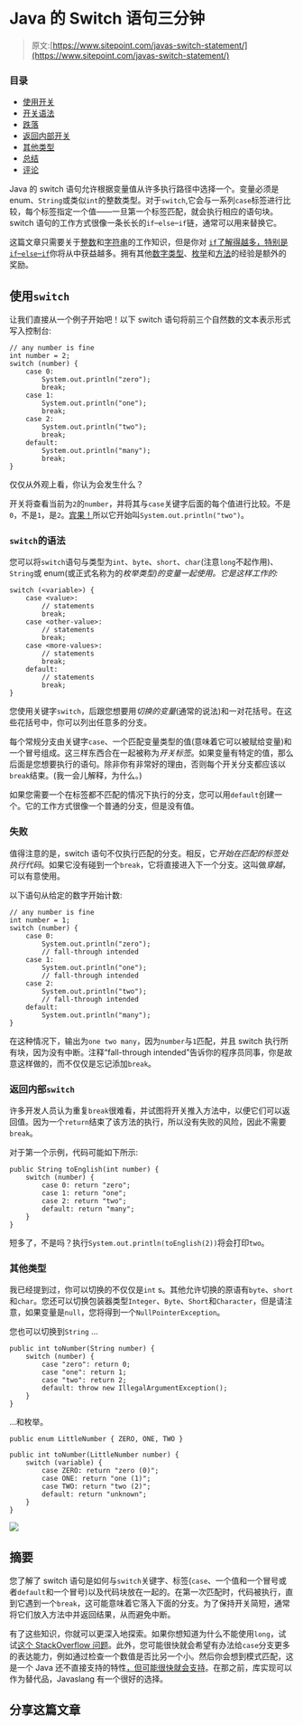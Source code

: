 # Java 的 Switch 语句三分钟

> 原文:[https://www.sitepoint.com/javas-switch-statement/](https://www.sitepoint.com/javas-switch-statement/)

### 目录 

*   [使用开关](#usingswitch)
*   [开关语法](#syntaxofswitch)
*   [跌落](#fallthrough)
*   [返回内部开关](#returninsideswitch)
*   [其他类型](#othertypes)
*   [总结](#summary)
*   [评论](#comments)

Java 的 switch 语句允许根据变量值从许多执行路径中选择一个。变量必须是 enum、`String`或类似`int`的整数类型。对于`switch`,它会与一系列`case`标签进行比较，每个标签指定一个值——一旦第一个标签匹配，就会执行相应的语句块。switch 语句的工作方式很像一条长长的`if`–`else`–`if`链，通常可以用来替换它。

这篇文章只需要关于[整数](https://docs.oracle.com/javase/8/docs/api/java/lang/Integer.html)和[字符串](https://docs.oracle.com/javase/tutorial/java/data/strings.html)的工作知识，但是你对 [`if`了解得越多，特别是`if`–`else`–`if`](https://docs.oracle.com/javase/tutorial/java/nutsandbolts/if.html)你将从中获益越多。拥有其他[数字类型](https://docs.oracle.com/javase/tutorial/java/data/numberclasses.html)、[枚举](https://docs.oracle.com/javase/tutorial/java/javaOO/enum.html)和[方法](https://docs.oracle.com/javase/tutorial/java/javaOO/methods.html)的经验是额外的奖励。

## 使用`switch`

让我们直接从一个例子开始吧！以下 switch 语句将前三个自然数的文本表示形式写入控制台:

```
// any number is fine
int number = 2;
switch (number) {
    case 0:
        System.out.println("zero");
        break;
    case 1:
        System.out.println("one");
        break;
    case 2:
        System.out.println("two");
        break;
    default:
        System.out.println("many");
        break;
} 
```

仅仅从外观上看，你认为会发生什么？

开关将查看当前为`2`的`number`，并将其与`case`关键字后面的每个值进行比较。不是`0`，不是`1`，是`2`。[宾果！](https://www.youtube.com/watch?v=UMRo5XCKddQ)所以它开始叫`System.out.println("two")`。

### `switch`的语法

您可以将`switch`语句与类型为`int`、`byte`、`short`、`char`(注意`long`不起作用)、`String`或 enum(或正式名称为的*枚举类型)的变量一起使用。它是这样工作的:*

```
switch (<variable>) {
    case <value>:
        // statements
        break;
    case <other-value>:
        // statements
        break;
    case <more-values>:
        // statements
        break;
    default:
        // statements
        break;
} 
```

您使用关键字`switch`，后跟您想要用*切换的变量*(通常的说法)和一对花括号。在这些花括号中，你可以列出任意多的分支。

每个常规分支由关键字`case`、一个匹配变量类型的值(意味着它可以被赋给变量)和一个冒号组成。这三样东西合在一起被称为*开关标签*。如果变量有特定的值，那么后面是您想要执行的语句。除非你有非常好的理由，否则每个开关分支都应该以`break`结束。(我一会儿解释，为什么。)

如果您需要一个在标签都不匹配的情况下执行的分支，您可以用`default`创建一个。它的工作方式很像一个普通的分支，但是没有值。

### 失败

值得注意的是，switch 语句不仅执行匹配的分支。相反，它*开始在匹配的标签处执行代码*。如果它没有碰到一个`break`，它将直接进入下一个分支。这叫做*穿越*，可以有意使用。

以下语句从给定的数字开始计数:

```
// any number is fine
int number = 1;
switch (number) {
    case 0:
        System.out.println("zero");
        // fall-through intended
    case 1:
        System.out.println("one");
        // fall-through intended
    case 2:
        System.out.println("two");
        // fall-through intended
    default:
        System.out.println("many");
} 
```

在这种情况下，输出为`one two many`，因为`number`与`1`匹配，并且 switch 执行所有块，因为没有中断。注释“fall-through intended”告诉你的程序员同事，你是故意这样做的，而不仅仅是忘记添加`break`。

### 返回内部`switch`

许多开发人员认为重复`break`很难看，并试图将开关推入方法中，以便它们可以返回值。因为一个`return`结束了该方法的执行，所以没有失败的风险，因此不需要`break`。

对于第一个示例，代码可能如下所示:

```
public String toEnglish(int number) {
    switch (number) {
        case 0: return "zero";
        case 1: return "one";
        case 2: return "two";
        default: return "many";
    }
} 
```

短多了，不是吗？执行`System.out.println(toEnglish(2))`将会打印`two`。

### 其他类型

我已经提到过，你可以切换的不仅仅是`int` s。其他允许切换的原语有`byte`、`short`和`char`。您还可以切换包装器类型`Integer`、`Byte`、`Short`和`Character`，但是请注意，如果变量是`null`，您将得到一个`NullPointerException`。

您也可以切换到`String` …

```
public int toNumber(String number) {
    switch (number) {
        case "zero": return 0;
        case "one": return 1;
        case "two": return 2;
        default: throw new IllegalArgumentException();
    }
} 
```

…和枚举。

```
public enum LittleNumber { ZERO, ONE, TWO }

public int toNumber(LittleNumber number) {
    switch (variable) {
        case ZERO: return "zero (0)";
        case ONE: return "one (1)";
        case TWO: return "two (2)";
        default: return "unknown";
    }
} 
```

![](../Images/9a776a53ac81c39cbafd6ad1b63cd549.png)

## 摘要

您了解了 switch 语句是如何与`switch`关键字、标签(`case`、一个值和一个冒号或者`default`和一个冒号)以及代码块放在一起的。在第一次匹配时，代码被执行，直到它遇到一个`break`，这可能意味着它落入下面的分支。为了保持开关简短，通常将它们放入方法中并返回结果，从而避免中断。

有了这些知识，你就可以更深入地探索。如果你想知道为什么不能使用`long`，试试[这个 StackOverflow 问题](http://stackoverflow.com/q/2676210/2525313)。此外，您可能很快就会希望有办法给`case`分支更多的表达能力，例如通过检查一个数值是否比另一个小。然后你会想到模式匹配，这是一个 Java 还不直接支持的特性[，但可能很快就会支持](https://www.sitepoint.com/what-java-might-one-day-look-like/#patternmatching)。在那之前，库实现可以作为替代品，Javaslang 有一个很好的选择。

## 分享这篇文章